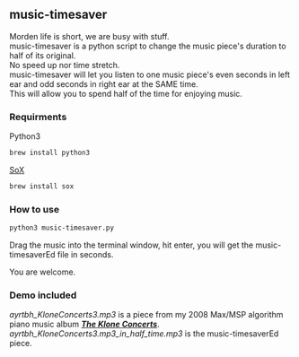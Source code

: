 ## music-timesaver

Morden life is short, we are busy with stuff.  
music-timesaver is a python script to change the music piece's duration to half of its original.  
No speed up nor time stretch.  
music-timesaver will let you listen to one music piece's even seconds in left ear and odd seconds in right ear at the SAME time.  
This will allow you to spend half of the time for enjoying music.

### Requirments

Python3
```markdown
brew install python3  
```
[SoX](http://sox.sourceforge.net)  
```markdown
brew install sox  
```
### How to use
```markdown
python3 music-timesaver.py
```
Drag the music into the terminal window, hit enter, you will get the music-timesaverEd file in seconds.

You are welcome.

### Demo included
*ayrtbh_KloneConcerts3.mp3* is a piece from my 2008 Max/MSP algorithm piano music album [***The Klone Concerts***](http://www.tokafi.com/news/net-feature-wang-changcun-klone-concerts/).  
*ayrtbh_KloneConcerts3.mp3_in_half_time.mp3* is the music-timesaverEd piece.
